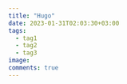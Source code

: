 ```yaml
---
title: "Hugo"
date: 2023-01-31T02:03:30+03:00
tags:
  - tag1
  - tag2
  - tag3
image:
comments: true
---
```


